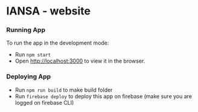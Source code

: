# IANSA - website

###  Running App
To run the app in the development mode:
 * Run `npm start`
 * Open [http://localhost:3000](http://localhost:3000) to view it in the browser.


###  Deploying App
 * Run `npm run build` to make build folder
 * Run `firebase deploy` to deploy this app on firebase (make sure you are logged on firebase CLI)